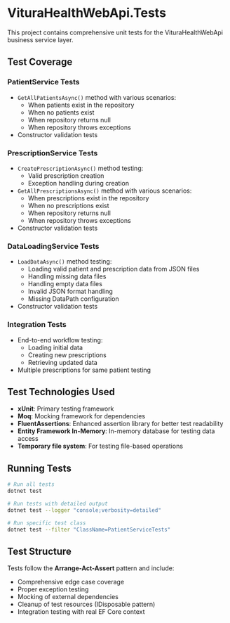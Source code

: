 # VituraHealthWebApi.Tests

This project contains comprehensive unit tests for the VituraHealthWebApi business service layer.

## Test Coverage

### PatientService Tests
- `GetAllPatientsAsync()` method with various scenarios:
  - When patients exist in the repository
  - When no patients exist 
  - When repository returns null
  - When repository throws exceptions
- Constructor validation tests

### PrescriptionService Tests  
- `CreatePrescriptionAsync()` method testing:
  - Valid prescription creation
  - Exception handling during creation
- `GetAllPrescriptionsAsync()` method with various scenarios:
  - When prescriptions exist in the repository
  - When no prescriptions exist
  - When repository returns null
  - When repository throws exceptions
- Constructor validation tests

### DataLoadingService Tests
- `LoadDataAsync()` method testing:
  - Loading valid patient and prescription data from JSON files
  - Handling missing data files
  - Handling empty data files
  - Invalid JSON format handling
  - Missing DataPath configuration
- Constructor validation tests

### Integration Tests
- End-to-end workflow testing:
  - Loading initial data
  - Creating new prescriptions
  - Retrieving updated data
- Multiple prescriptions for same patient testing

## Test Technologies Used

- **xUnit**: Primary testing framework
- **Moq**: Mocking framework for dependencies
- **FluentAssertions**: Enhanced assertion library for better test readability
- **Entity Framework In-Memory**: In-memory database for testing data access
- **Temporary file system**: For testing file-based operations

## Running Tests

```bash
# Run all tests
dotnet test

# Run tests with detailed output
dotnet test --logger "console;verbosity=detailed"

# Run specific test class
dotnet test --filter "ClassName=PatientServiceTests"
```

## Test Structure

Tests follow the **Arrange-Act-Assert** pattern and include:
- Comprehensive edge case coverage
- Proper exception testing
- Mocking of external dependencies
- Cleanup of test resources (IDisposable pattern)
- Integration testing with real EF Core context
